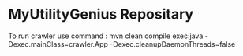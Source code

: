 # MyUtilityGenius Repositary

To run crawler use command : mvn clean compile exec:java -Dexec.mainClass=crawler.App -Dexec.cleanupDaemonThreads=false